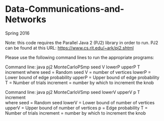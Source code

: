 # Data-Communications-and-Networks
Spring 2016

Note: this code requires the Parallel Java 2 (PJ2) library in order to run. 
PJ2 can be found at this URL: https://www.cs.rit.edu/~ark/pj2.shtml

Please use the following command lines to run the appropriate programs:

Command line: java pj2 MonteCarloPSmp seed V lowerP upperP T increment
where
seed = Random seed
V = number of vertices 
lowerP = Lower bound of edge probability
upperP = Upper bound of edge probability
T = Number of trials
increment = number by which to increment the knob

Command line: java pj2 MonteCarloVSmp seed lowerV upperV p T increment     
where 
seed = Random seed
lowerV = Lower bound of number of vertices  
upperV = Upper bound of number of vertices
p = Edge probability
T = Number of trials
increment = number by which to increment the knob
